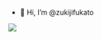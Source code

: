 - 👋 Hi, I’m @zukijifukato

![](https://komarev.com/ghpvc/?username=zukijifukato)
<!-- - 👀 I’m interested in ...
- 🌱 I’m currently learning 
- 💞️ I’m looking to collaborate on ...
- 📫 How to reach me ... -->

<!---
zukijifukato/zukijifukato is a ✨ special ✨ repository because its `README.md` (this file) appears on your GitHub profile.
You can click the Preview link to take a look at your changes.
--->
